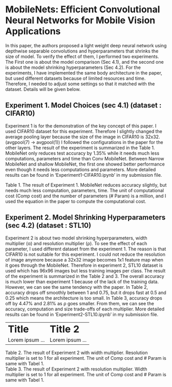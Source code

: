 # MobileNets: Efficient Convolutional Neural Networks for Mobile Vision Applications


In this paper, the authors proposed a light weight deep neural network using depthwise separable convolutions and hyperparameters that shrinks the size of model. To verify the effect of them, I performed two experiments. The First one is about the model comparison (Sec 4.1), and the second one is about the model shrinking hyperparameters (Sec 4.2). For the experiments, I have implemented the same body architecture in the paper, but used different datasets because of limited resources and time. Therefore, I needed to adjust some settings so that it matched with the dataset. Details will be given below.


## Experiment 1. Model Choices (sec 4.1) (dataset : CIFAR10)
Experiment 1 is for the demonstration of the key concept of this paper. I used CIFAR10 dataset for this experiment. Therefore I slightly changed the average pooling layer because the size of the image in CIFAR10 is 32x32. (avgpool(7) -> avgpool(1)) I followed the configurations in the paper for the other layers. 
The result of the experiment is summarized in the Table 1. MobileNet only reduces test accuracy by 1.35% while it needs much less computations, parameters and time than Conv MobileNet. Between Narrow MobileNet and shallow MobileNet, the first one showed better performance even though it needs less computations and parameters. More detailed results can be found in ‘Experiment1-CIFAR10.ipynb’ in my submission file. 


Table 1. The result of Experiment 1. MobileNet reduces accuracy slightly, but needs much less computation, parameters, time. The unit of computational cost (Comp cost) and the number of parameters (# Param) is a million, and I used the equation in the paper to compute the computational cost.


## Experiment 2. Model Shrinking Hyperparameters (sec 4.2) (dataset : STL10)
Experiment 2 is about two model shrinking hyperparameters, width multiplier (α) and resolution multiplier (ρ). To see the effect of each parameter, I used different dataset from the experiment 1. The reason is that CIFAR10 is not suitable for this experiment. I could not reduce the resolution of image anymore because a 32x32 image becomes 1x1 feature map when it goes through the MobileNet. Therefore in experiment 2, STL10 dataset is used which has 96x96 images but less training images per class.
The result of the experiment is summarized in the Table 2 and 3. The overall accuracy is much lower than experiment 1 because of the lack of the training data. However, we can see the same tendency with the paper. In Table 2, accuracy drops off smoothly between 1 and 0.75, but it drops fast at 0.5 and 0.25 which means the architecture is too small. In Table 3, accuracy drops off by 4.47% and 2.81% as ρ goes smaller. From them, we can see the accuracy, computation and size trade-offs of each multiplier. More detailed results can be found in ‘Experiment2-STL10.ipynb’ in my submission file.


<script src="https://cdn.mathjax.org/mathjax/latest/MathJax.js?config=TeX-AMS-MML_HTMLorMML" type="text/javascript"></script>
<table border="0">
 <tr>
    <td><b style="font-size:30px">Title</b></td>
    <td><b style="font-size:30px">Title 2</b></td>
 </tr>
 <tr>
    <td>Lorem ipsum ...</td>
    <td>Lorem ipsum ...</td>
 </tr>
</table>



<div class="pull-left">
    Table 2. The result of Experiment 2 with width multiplier. Resolution multiplier is set to 1 for all experiment. The unit of Comp cost and # Param is same with Tabel 1.
</div>
<div class="pull-right">
    Table 3. The result of Experiment 2 with resolution multiplier. Width multiplier is set to 1 for all experiment. The unit of Comp cost and # Param is same with Tabel 1.
</div>

